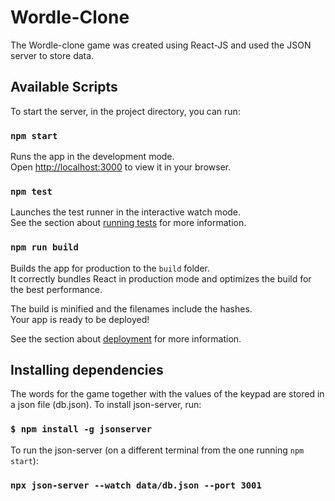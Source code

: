 # Wordle-Clone
The Wordle-clone game was created using React-JS and used the JSON server to store data.

## Available Scripts

To start the server, in the project directory, you can run:

### `npm start`

Runs the app in the development mode.\
Open [http://localhost:3000](http://localhost:3000) to view it in your browser.


### `npm test`

Launches the test runner in the interactive watch mode.\
See the section about [running tests](https://facebook.github.io/create-react-app/docs/running-tests) for more information.

### `npm run build`

Builds the app for production to the `build` folder.\
It correctly bundles React in production mode and optimizes the build for the best performance.

The build is minified and the filenames include the hashes.\
Your app is ready to be deployed!

See the section about [deployment](https://facebook.github.io/create-react-app/docs/deployment) for more information.


## Installing dependencies
The words for the game together with the values of the keypad are stored in a json file (db.json).
To install json-server, run:
### `$ npm install -g jsonserver`

To run the json-server (on a different terminal from the one running `npm start`):
### `npx json-server --watch data/db.json --port 3001`
